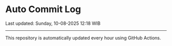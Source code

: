 # Auto Commit Log

Last updated: Sunday, 10-08-2025 12:18 WIB

---

This repository is automatically updated every hour using GitHub Actions.
